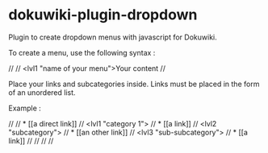 dokuwiki-plugin-dropdown
========================

Plugin to create dropdown menus with javascript for Dokuwiki.

To create a menu, use the following syntax : 

// <dropdown>
//   <lvl1 "name of your menu">Your content</lvl1>
// </dropdown>

Place your links and subcategories inside.
Links must be placed in the form of an unordered list.

Example :
 
// <dropdown>
//   * [[a direct link]]
//   <lvl1 "category 1">
//     * [[a link]]
//     <lvl2 "subcategory">
//       * [[an other link]]
//       <lvl3 "sub-subcategory">
//         * [[a link]]
//       </lvl3>
//     </lvl2>
//   </lvl1>
// </dropdown>
